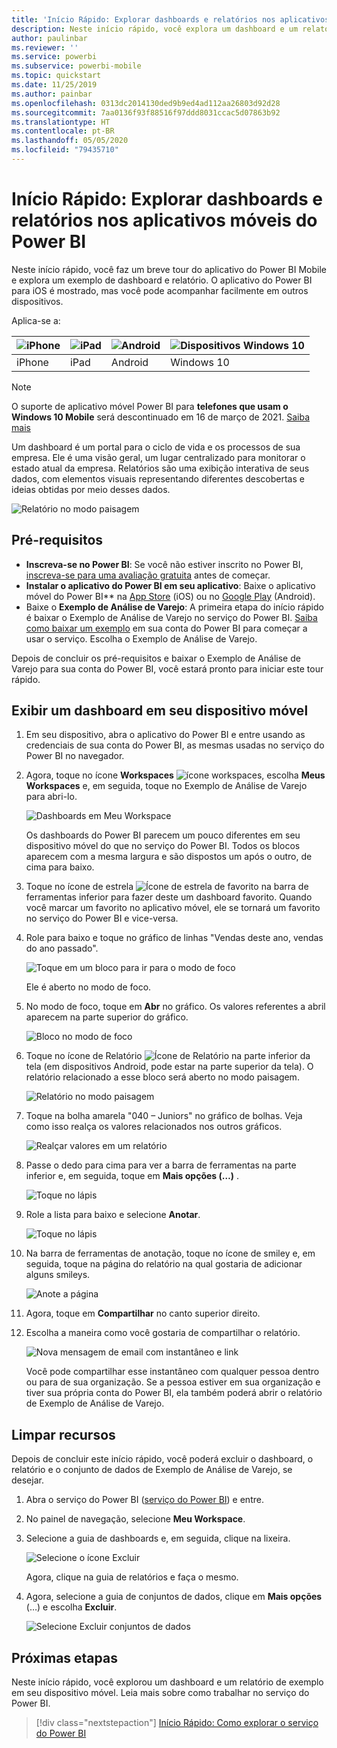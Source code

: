 ```yaml
---
title: 'Início Rápido: Explorar dashboards e relatórios nos aplicativos móveis'
description: Neste início rápido, você explora um dashboard e um relatório de exemplo nos aplicativos móveis do Power BI.
author: paulinbar
ms.reviewer: ''
ms.service: powerbi
ms.subservice: powerbi-mobile
ms.topic: quickstart
ms.date: 11/25/2019
ms.author: painbar
ms.openlocfilehash: 0313dc2014130ded9b9ed4ad112aa26803d92d28
ms.sourcegitcommit: 7aa0136f93f88516f97ddd8031ccac5d07863b92
ms.translationtype: HT
ms.contentlocale: pt-BR
ms.lasthandoff: 05/05/2020
ms.locfileid: "79435710"
---
```

# <a name="quickstart-explore-dashboards-and-reports-in-the-power-bi-mobile-apps"></a>Início Rápido: Explorar dashboards e relatórios nos aplicativos móveis do Power BI
Neste início rápido, você faz um breve tour do aplicativo do Power BI Mobile e explora um exemplo de dashboard e relatório. O aplicativo do Power BI para iOS é mostrado, mas você pode acompanhar facilmente em outros dispositivos.

Aplica-se a:

| ![iPhone](./media/mobile-apps-quickstart-view-dashboard-report/iphone-logo-30-px.png) | ![iPad](./media/mobile-apps-quickstart-view-dashboard-report/ipad-logo-30-px.png) | ![Android](./media/mobile-apps-quickstart-view-dashboard-report/android-logo-30-px.png) | ![Dispositivos Windows 10](./media/mobile-apps-quickstart-view-dashboard-report/win-10-logo-30-px.png) |
|:--- |:--- |:--- |:--- |
| iPhone | iPad | Android | Windows 10 |

>[!NOTE]
>O suporte de aplicativo móvel Power BI para **telefones que usam o Windows 10 Mobile** será descontinuado em 16 de março de 2021. [Saiba mais](https://go.microsoft.com/fwlink/?linkid=2121400)

Um dashboard é um portal para o ciclo de vida e os processos de sua empresa. Ele é uma visão geral, um lugar centralizado para monitorar o estado atual da empresa. Relatórios são uma exibição interativa de seus dados, com elementos visuais representando diferentes descobertas e ideias obtidas por meio desses dados. 

![Relatório no modo paisagem](././media/mobile-apps-quickstart-view-dashboard-report/power-bi-android-quickstart-report.png)

## <a name="prerequisites"></a>Pré-requisitos

* **Inscreva-se no Power BI**: Se você não estiver inscrito no Power BI, [inscreva-se para uma avaliação gratuita](https://app.powerbi.com/signupredirect?pbi_source=web) antes de começar.
* **Instalar o aplicativo do Power BI em seu aplicativo**: Baixe o aplicativo móvel do Power BI** na [App Store](https://apps.apple.com/app/microsoft-power-bi/id929738808) (iOS) ou no [Google Play](https://play.google.com/store/apps/details?id=com.microsoft.powerbim&amp;amp;clcid=0x409) (Android).
* Baixe o **Exemplo de Análise de Varejo**: A primeira etapa do início rápido é baixar o Exemplo de Análise de Varejo no serviço do Power BI. [Saiba como baixar um exemplo](./mobile-apps-download-samples.md) em sua conta do Power BI para começar a usar o serviço. Escolha o Exemplo de Análise de Varejo.

Depois de concluir os pré-requisitos e baixar o Exemplo de Análise de Varejo para sua conta do Power BI, você estará pronto para iniciar este tour rápido.

## <a name="view-a-dashboard-on-your-mobile-device"></a>Exibir um dashboard em seu dispositivo móvel
1. Em seu dispositivo, abra o aplicativo do Power BI e entre usando as credenciais de sua conta do Power BI, as mesmas usadas no serviço do Power BI no navegador.
 
1. Agora, toque no ícone **Workspaces** ![ícone workspaces](./media/mobile-apps-quickstart-view-dashboard-report/power-bi-iphone-workspaces-button.png), escolha **Meus Workspaces** e, em seguida, toque no Exemplo de Análise de Varejo para abri-lo.

    ![Dashboards em Meu Workspace](./media/mobile-apps-quickstart-view-dashboard-report/power-bi-android-quickstart-dashboard.png)
   
    Os dashboards do Power BI parecem um pouco diferentes em seu dispositivo móvel do que no serviço do Power BI. Todos os blocos aparecem com a mesma largura e são dispostos um após o outro, de cima para baixo.

5. Toque no ícone de estrela ![Ícone de estrela de favorito](./media/mobile-apps-quickstart-view-dashboard-report/power-bi-android-quickstart-favorite-icon.png) na barra de ferramentas inferior para fazer deste um dashboard favorito. Quando você marcar um favorito no aplicativo móvel, ele se tornará um favorito no serviço do Power BI e vice-versa.

6. Role para baixo e toque no gráfico de linhas "Vendas deste ano, vendas do ano passado".

    ![Toque em um bloco para ir para o modo de foco](./media/mobile-apps-quickstart-view-dashboard-report/power-bi-android-quickstart-tap-tile-fave.png)

    Ele é aberto no modo de foco.

7. No modo de foco, toque em **Abr** no gráfico. Os valores referentes a abril aparecem na parte superior do gráfico.

    ![Bloco no modo de foco](./media/mobile-apps-quickstart-view-dashboard-report/power-bi-android-quickstart-tile-focus.png)

8. Toque no ícone de Relatório ![Ícone de Relatório](./media/mobile-apps-quickstart-view-dashboard-report/power-bi-android-quickstart-report-icon.png) na parte inferior da tela (em dispositivos Android, pode estar na parte superior da tela). O relatório relacionado a esse bloco será aberto no modo paisagem.

    ![Relatório no modo paisagem](././media/mobile-apps-quickstart-view-dashboard-report/power-bi-android-quickstart-report.png)

9. Toque na bolha amarela "040 – Juniors" no gráfico de bolhas. Veja como isso realça os valores relacionados nos outros gráficos. 

    ![Realçar valores em um relatório](./media/mobile-apps-quickstart-view-dashboard-report/power-bi-android-quickstart-cross-highlight.png)

10. Passe o dedo para cima para ver a barra de ferramentas na parte inferior e, em seguida, toque em **Mais opções (…)** .

    ![Toque no lápis](./media/mobile-apps-quickstart-view-dashboard-report/power-bi-android-quickstart-tap-pencil.png)


11. Role a lista para baixo e selecione **Anotar**.

    ![Toque no lápis](./media/mobile-apps-quickstart-view-dashboard-report/power-bi-android-quickstart-tap-pencil2.png)

12. Na barra de ferramentas de anotação, toque no ícone de smiley e, em seguida, toque na página do relatório na qual gostaria de adicionar alguns smileys.
 
    ![Anote a página](./media/mobile-apps-quickstart-view-dashboard-report/power-bi-android-quickstart-annotate.png)

13. Agora, toque em **Compartilhar** no canto superior direito.

14. Escolha a maneira como você gostaria de compartilhar o relatório.  

    ![Nova mensagem de email com instantâneo e link](./media/mobile-apps-quickstart-view-dashboard-report/power-bi-android-quickstart-send-snapshot.png)

    Você pode compartilhar esse instantâneo com qualquer pessoa dentro ou para de sua organização. Se a pessoa estiver em sua organização e tiver sua própria conta do Power BI, ela também poderá abrir o relatório de Exemplo de Análise de Varejo.

## <a name="clean-up-resources"></a>Limpar recursos

Depois de concluir este início rápido, você poderá excluir o dashboard, o relatório e o conjunto de dados de Exemplo de Análise de Varejo, se desejar.

1. Abra o serviço do Power BI ([serviço do Power BI](https://app.powerbi.com)) e entre.

2. No painel de navegação, selecione **Meu Workspace**.

3. Selecione a guia de dashboards e, em seguida, clique na lixeira.

    ![Selecione o ícone Excluir](./media/mobile-apps-quickstart-view-dashboard-report/power-bi-android-quickstart-delete-retail.png)

    Agora, clique na guia de relatórios e faça o mesmo.

4. Agora, selecione a guia de conjuntos de dados, clique em **Mais opções** (…) e escolha **Excluir**. 


    ![Selecione Excluir conjuntos de dados](./media/mobile-apps-quickstart-view-dashboard-report/power-bi-android-quickstart-delete-retail-datasets.png)

## <a name="next-steps"></a>Próximas etapas

Neste início rápido, você explorou um dashboard e um relatório de exemplo em seu dispositivo móvel. Leia mais sobre como trabalhar no serviço do Power BI. 

> [!div class="nextstepaction"]
> [Início Rápido: Como explorar o serviço do Power BI](../end-user-experience.md)

